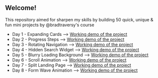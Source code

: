 ## Welcome!

This repository aimed for sharpen my skills by building 50 quick, unique & fun mini projects by @bradtraversy's course

- Day 1 - Expanding Cards --> [Working demo of the project](https://selengora.github.io/50projects50days/expanding-cards/)
- Day 2 - Progress Steps --> [Working demo of the project](https://selengora.github.io/50projects50days/progress-steps/)
- Day 3 - Rotating Navigation --> [Working demo of the project](https://selengora.github.io/50projects50days/rotating-navigation/)
- Day 4 - Hidden Search Widget --> [Working demo of the project](https://selengora.github.io/50projects50days/hidden-search-widget/)
- Day 5 - Blurry Loading Background --> [Working demo of the project](https://selengora.github.io/50projects50days/blurry-loading/)
- Day 6 - Scroll Animation --> [Working demo of the project](https://selengora.github.io/50projects50days/scroll-animation/)
- Day 7 - Split Landing Page --> [Working demo of the project](https://selengora.github.io/50projects50days/split-landing-page/)
- Day 8 - Form Wave Animation --> [Working demo of the project](https://selengora.github.io/50projects50days/form-wave-animation/)
